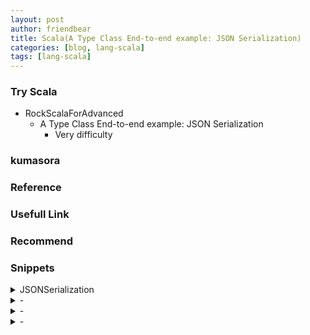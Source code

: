 ```yaml
---
layout: post
author: friendbear
title: Scala(A Type Class End-to-end example: JSON Serialization)
categories: [blog, lang-scala]
tags: [lang-scala]
---
```



### Try Scala
- RockScalaForAdvanced
  - A Type Class End-to-end example: JSON Serialization
    - Very difficulty



### kumasora

### Reference

### Usefull Link

### Recommend

### Snippets

<details>
<summary>JSONSerialization</summary>
<pre>
<code>
#!/usr/bin/env amm
@main
def JSONSerialization(args: String*) = {

  /*
    Users, posts, feeds
    Serialize to JSON
   */
  case class User(name: String, age: Int, email: String)
  case class Post(content: String, createdAt: Date)
  case class Feed(user: User, posts: List[Post])

  /*
    1 - intermediate data types: Int, String, List, Date
    2 - type classes for conversion to intermediate data types
    3 - serialize to JSON
   */
  sealed trait JSONValue { // intermediate data type
    def stringify: String
  }

  final case class JSONString(value: String) extends JSONValue {
    def stringify: String = "\"" + value + "\""
  }
  final case class JSONNumber(value: Int) extends JSONValue {
    def stringify: String = value.toString
  }
  final case class JSONArray(values: List[JSONValue]) extends JSONValue {
    def stringify: String = values.map(_.stringify).mkString("[", ",", "]")
  }

  final case class JSONObject(values: Map[String, JSONValue]) extends JSONValue {
    /*
     {
        name: "John"
        age: 22
        friends: [ ... ]
        latestPost: {
          content: "Scala Rocks"
          date: ...
        }
      }
     */
    def stringify: String = values.map {
      case (key, value) => "\"" + key + "\":" + value.stringify
    }.mkString("{", ",", "}")
  }

  val test1 = {
    val data = JSONArray(
      List(
      JSONObject(
          Map(
            "user" -> JSONString("Daniel"),
            "posts" -> JSONArray(List(
              JSONString("Scala Rocks!"),
              JSONNumber(453)
            ))
          )
        ),
        JSONObject(
          Map(
            "user" -> JSONString("Daniel"),
            "posts" -> JSONArray(List(
              JSONString("Scala Rocks!"),
              JSONNumber(453)
            ))
          )
        )
      )
    )
    println(data.stringify)
  }

  // type class
  /*
    1 - type class
    2 - type class instances (implicit)
    3 - pimp library to use type class instances
   */
  // call stringify on result
  // 2.1
  trait JSONConverter[T] {
    def convert(value: T): JSONValue
  }
  // 2.2
  implicit object StringConverter extends JSONConverter[String] {
    def convert(value: String): JSONValue = JSONString(value)
  }
  // 2.3 conversion
  implicit class JSONOpts[T](value: T) {
    def toJSON(implicit converter: JSONConverter[T]): JSONValue =
      converter.convert(value)
  }

  implicit object NumberConverter extends JSONConverter[Int] {
    def convert(value: Int): JSONValue = JSONNumber(value)
  }
  // custom data types
  implicit object UserConverter extends JSONConverter[User] {
    def convert(user: User): JSONValue = JSONObject(Map(
      "name" -> JSONString(user.name),
      "age" -> JSONNumber(user.age),
      "email" -> JSONString(user.email)
    ))

  }
  implicit object PostConverter extends JSONConverter[Post] {
    def convert(post: Post): JSONValue = JSONObject(Map(
      "content" -> JSONString(post.content),
      "createdAt:" -> JSONString(post.createdAt.toString)
    ))

  }
  implicit object FeedConverter extends JSONConverter[Feed] {
    //def convert(feed: Feed): JSONValue = JSONObject(Map(
    //  "user" -> UserConverter.convert(feed.user),   // TODO
    //  "posts" -> JSONArray(feed.posts.map(PostConverter.convert(_))   // TODO
    //)))
    def convert(feed: Feed): JSONValue = JSONObject(Map(
      "user" -> feed.user.toJSON,
      "posts" -> JSONArray(feed.posts.map(_.toJSON)
      )))
  }

  val test2 = {
    val now = new Date(System.currentTimeMillis())
    val john = User("John", 34, "john@rockthejvm.com")
    val feed = Feed(john, List(
      Post("hello", now),
      Post("look at this cute puppy", now)
    ))
    println(feed.toJSON.stringify)
  }
}
</code>
</pre>
</details>

<details>
<summary>-</summary>
<pre>
<code>
#!/usr/bin/env amm
@main
def TypeCaseEqual(args: String*) = {
}
</code>
</pre>
</details>
<details>
<summary>-</summary>
<pre>
<code>
#!/usr/bin/env amm

@main
</code>
</pre>
</details>
<details>
<summary>-</summary>
<pre>
<code>
#!/usr/bin/env amm

@main
def ImplicitOrdering(args: String*) = {
}

</code>
</pre>
</details>
